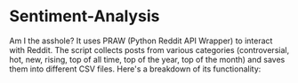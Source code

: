 # Sentiment-Analysis
Am I the asshole?
It uses PRAW (Python Reddit API Wrapper) to interact with Reddit. The script collects posts from various categories (controversial, hot, new, rising, top of all time, top of the year, top of the month) and saves them into different CSV files. Here's a breakdown of its functionality:
